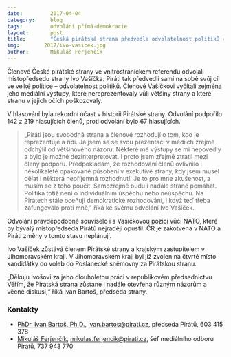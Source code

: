 ```yaml
---
date:         2017-04-04
category:     blog
tags:         odvolání přímá-demokracie
layout:       post
title:        "Česká pirátská strana předvedla odvolatelnost politiků v praxi, Piráti odvolali místopředsedu Ivo Vašíčka" 
img:        2017/ivo-vasicek.jpg
author:       Mikuláš Ferjenčík
---
```


Členové České pirátské strany ve vnitrostranickém referendu odvolali místopředsedu strany Ivo Vašíčka. Piráti tak předvedli sami na sobě svůj cíl ve velké politice – odvolatelnost politiků. Členové Vašíčkovi vyčítali zejména jeho mediální výstupy, které nereprezentovaly vůli většiny strany a které stranu v jejich očích poškozovaly.

V hlasování byla rekordní účast v historii Pirátské strany. Odvolání podpořilo 142 z 219 hlasujících členů, proti odvolání bylo 67 hlasujících. 

> „Piráti jsou svobodná strana a členové rozhodují o tom, kdo je reprezentuje a řídí. Já jsem se se svou prezentací v médiích zřejmě odchýlil od většinového názoru. Některé mé výstupy se mi nepovedly a bylo je možné dezinterpretovat. I proto jsem zřejmě ztratil mezi členy podporu.  Předpokládám, že rozhodování členů ovlivnilo i několikaleté opakované působení v exekutivě strany, kdy jsem musel dělat i některá nepříjemná rozhodnutí. Je to pro mne zkušenost, a musím se z toho poučit. Samozřejmě budu i nadále straně pomáhat. Politika totiž není o individuálním úspěchu nebo neúspěchu. Na Pirátech stále oceňuji demokratické rozhodování, i když teď třeba zafungovalo proti mně," říká ke svému odvolání Ivo Vašíček. 

Odvolání pravděpodobně souviselo i s Vašíčkovou pozicí vůči NATO, které by bývalý místopředseda Pirátů nejraději opustil. ČR je zakotvena v NATO a Piráti změny v tomto stavu neplánují. 

Ivo Vašíček zůstává členem Pirátské strany a krajským zastupitelem v Jihomoravském kraji. V Jihomoravském kraji byl již zvolen na čtvrté místo kandidátky do voleb do Poslanecké sněmovny za Pirátskou stranu.

„Děkuju Ivošovi za jeho dlouholetou práci v republikovém předsednictvu. Věřím, že Pirátská strana zůstane i nadále otevřená různým názorům a věcné diskusi,“ říká Ivan Bartoš, předseda strany.


### Kontakty

* [PhDr. Ivan Bartoš, Ph.D.](https://www.pirati.cz/lide/ivan_bartos), [ivan.bartos@pirati.cz](mailto:ivan.bartos@pirati.cz), předseda Pirátů, 603 415 378
* [Mikuláš Ferjenčík](https://www.pirati.cz/lide/mikulas_ferjencik), [mikulas.ferjencik@pirati.cz](mailto:mikulas.ferjencik@pirati.cz), šéf mediálního odboru Pirátů, 737 943 770
